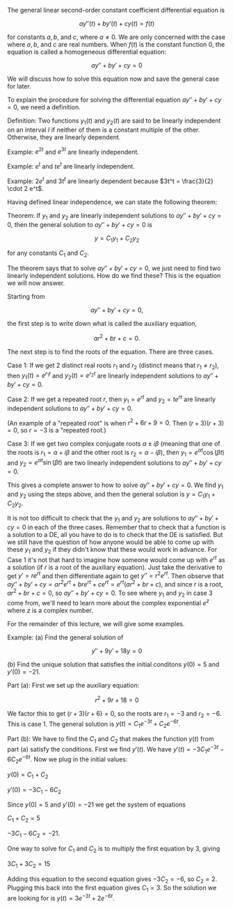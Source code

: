 The general linear second-order constant coefficient differential equation is


$$ay''(t) + by'(t) + cy(t) = f(t)$$


for constants $a,b,$ and $c$, where $a \ne 0$. We are only concerned with the case where $a,b$, and $c$ are real numbers.
When $f(t)$ is the constant function $0$, the equation is called a homogeneous differential equation:


$$ay'' + by' + cy = 0 $$


We will discuss how to solve this equation now and save the general case for later.

To explain the procedure for solving the differential equation $ay'' + by' + cy = 0$, we need a definition.

Definition: Two functions $y_1(t)$ and $y_2(t)$ are said to be linearly independent on an interval $I$ if neither of them is a constant multiple of the other. Otherwise, they are linearly dependent.

Example: $e^{2t}$ and $e^{3t}$ are linearly independent.

Example: $e^t$ and $t e^t$ are linearly independent.

Example: $2e^t$ and $3t^t$ are linearly dependent because $3t^t = \frac{3}{2} \cdot 2 e^t$.

Having defined linear independence, we can state the following theorem:

Theorem: If $y_1$ and $y_2$ are linearly independent solutions to $ay'' + by' + cy = 0$, then the general solution to $ay'' + by' + cy = 0$ is


$$
y = C_1 y_1 + C_2 y_2
$$


for any constants $C_1$ and $C_2$.

The theorem says that to solve $ay'' + by' + cy = 0$, we just need to find two linearly independent solutions. How do we find these? This is the equation we will now answer.

Starting from


$$ay'' + by' + cy = 0,$$


the first step is to write down what is called the auxiliary equation,


$$ar^2 + br + c=0.$$


The next step is to find the roots of the equation. There are three cases.

Case 1: If we get $2$ distinct real roots $r_1$ and $r_2$ (distinct means that $r_1 \ne r_2$), then $y_1(t) = e^{r_1 t}$ and $y_2(t) = e^{r_2 t}$ are linearly independent solutions to $ay'' + by' + cy = 0$.

Case 2: If we get a repeated root $r$, then $y_1 = e^{rt}$ and $y_2 = t e^{rt}$ are linearly independent solutions to $ay'' + by' + cy = 0$.

(An example of a "repeated root" is when $r^2+6r+9=0$. Then $(r+3)(r+3)=0$, so $r=-3$ is a "repeated root.)

Case 3: If we get two complex conjugate roots $\alpha \pm i \beta$ (meaning that one of the roots is $r_1 = \alpha + i \beta$ and the other root is $r_2 = \alpha - i \beta$), then $y_1 = e^{\alpha t} \cos(\beta t)$ and $y_2 = e^{\alpha t} \sin(\beta t)$ are two linearly independent solutions to $ay'' + by' + cy = 0$.

This gives a complete answer to how to solve $ay'' + by' + cy = 0$. We find $y_1$ and $y_2$ using the steps above, and then the general solution is $y = C_1 y_1 + C_2 y_2$.

It is not too difficult to check that the $y_1$ and $y_2$ are solutions to $ay'' + by' + cy = 0$ in each of the three cases. Remember that to check that a function is a solution to a DE, all you have to do is to check that the DE is satisfied. But we still have the question of how anyone would be able to come up with these $y_1$ and $y_2$ if they didn't know that these would work in advance. For Case 1 it's not that hard to imagine how someone would come up with $e^{rt}$ as a solution (if $r$ is a root of the auxiliary equation). Just take the derivative to get $y' = re^{rt}$ and then differentiate again to get $y'' = r^2 e^{rt}$. Then observe that $ay'' + by' + cy = a r^2 e^{rt} + br e^{rt} + c e^{rt} = e^{rt}(ar^2 + br + c)$, and since $r$ is a root, $ar^2 + br+c=0$, so $ay'' + by' + cy = 0$. To see where $y_1$ and $y_2$ in case 3 come from, we'll need to learn more about the complex exponential $e^{z}$ where $z$ is a complex number.

For the remainder of this lecture, we will give some examples.

Example: (a) Find the general solution of

$$y'' + 9y' + 18y = 0$$

(b) Find the unique solution that satisfies the initial conditons $y(0)=5$ and $y'(0)=-21$.

Part (a): First we set up the auxiliary equation:

$$r^2+9r+18=0$$

We factor this to get $(r+3)(r+6)=0$, so the roots are $r_1 = -3$ and $r_2=-6$. This is case 1. The general solution is $y(t) = C_1 e^{-3t} + C_2 e^{-6t}$.

Part (b): We have to find the $C_1$ and $C_2$ that makes the function $y(t)$ from part (a) satisfy the conditions. First we find $y'(t)$. We have $y'(t) = -3C_1 e^{-3t} -6 C_2 e^{-6t}$. Now we plug in the initial values:

$y(0) = C_1 + C_2$

$y'(0) = -3 C_1 - 6C_2$

Since $y(0)=5$ and $y'(0)=-21$ we get the system of equations

$C_1 + C_2 = 5$

$-3C_1 - 6C_2 = -21$.

One way to solve for $C_1$ and $C_2$ is to multiply the first equation by $3$, giving

$3C_1 + 3C_2 = 15$

Adding this equation to the second equation gives $-3 C_2 = -6$, so $C_2=2$. Plugging this back into the first equation gives $C_1 = 3$. So the solution we are looking for is $y(t) = 3 e^{-3t} + 2e^{-6t}$.
